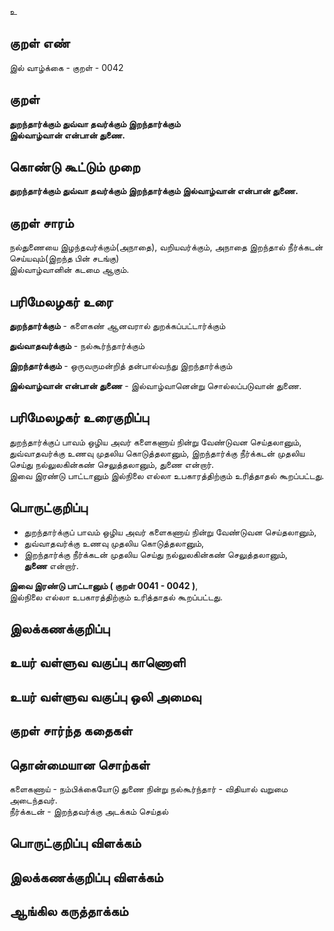 உ

## குறள் எண் 

இல் வாழ்க்கை - குறள் - 0042  

## குறள் 

**துறந்தார்க்கும் துவ்வா தவர்க்கும் இறந்தார்க்கும்  
இல்வாழ்வான் என்பான் துணை.**  

## கொண்டு கூட்டும் முறை

**துறந்தார்க்கும் துவ்வா தவர்க்கும் இறந்தார்க்கும் இல்வாழ்வான் என்பான் துணை.** 

## குறள் சாரம் 

நல்துணையை இழந்தவர்க்கும்(அநாதை), வறியவர்க்கும், அநாதை இறந்தால் நீர்க்கடன் செய்யவும்(இறந்த பின் சடங்கு)  
இல்வாழ்வானின் கடமை ஆகும்.

## பரிமேலழகர் உரை

**துறந்தார்க்கும்** - களைகண் ஆனவரால் துறக்கப்பட்டார்க்கும்  

**துவ்வாதவர்க்கும்** - நல்கூர்ந்தார்க்கும்  

**இறந்தார்க்கும்** - ஒருவருமன்றித் தன்பால்வந்து இறந்தார்க்கும்  

**இல்வாழ்வான் என்பான் துணை** - இல்வாழ்வானென்று சொல்லப்படுவான் துணை.  


## பரிமேலழகர் உரைகுறிப்பு   

துறந்தார்க்குப் பாவம் ஒழிய அவர் களைகணாய் நின்று வேண்டுவன செய்தலானும், துவ்வாதவர்க்கு உணவு முதலிய கொடுத்தலானும், இறந்தார்க்கு நீர்க்கடன் முதலிய செய்து நல்லுலகின்கண் செலுத்தலானும், துணை என்றார்.  
இவை இரண்டு பாட்டானும் இல்நிலை எல்லா உபகாரத்திற்கும் உரித்தாதல் கூறப்பட்டது.    

## பொருட்குறிப்பு 

* துறந்தார்க்குப் பாவம் ஒழிய அவர் களைகணாய் நின்று வேண்டுவன செய்தலானும்,  
* துவ்வாதவர்க்கு உணவு முதலிய கொடுத்தலானும்,  
* இறந்தார்க்கு நீர்க்கடன் முதலிய செய்து நல்லுலகின்கண் செலுத்தலானும்,  
**துணை** என்றார்.  

**இவை இரண்டு பாட்டானும் ( குறள் 0041 - 0042 )**,  
இல்நிலை எல்லா உபகாரத்திற்கும் உரித்தாதல் கூறப்பட்டது.  

## இலக்கணக்குறிப்பு   


## உயர் வள்ளுவ வகுப்பு காணொளி


## உயர் வள்ளுவ வகுப்பு ஒலி அமைவு 

 
## குறள் சார்ந்த கதைகள் 


## தொன்மையான சொற்கள்

களைகணாய் - நம்பிக்கையோடு துணை நின்று 
நல்கூர்ந்தார் - விதியால் வறுமை அடைந்தவர்.  
நீர்க்கடன் - இறந்தவர்க்கு அடக்கம் செய்தல்  


## பொருட்குறிப்பு விளக்கம்


## இலக்கணக்குறிப்பு விளக்கம்


## ஆங்கில கருத்தாக்கம் 



